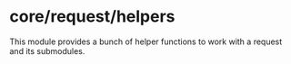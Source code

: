 # core/request/helpers

This module provides a bunch of helper functions to work with a request and its submodules.
